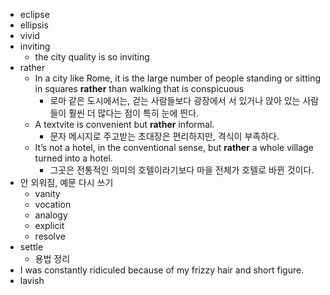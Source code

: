 - eclipse
- ellipsis
- vivid
- inviting
	- the city quality is so inviting
- rather
	- In a city like Rome, it is the large number of people standing or sitting in squares **rather** than walking that is conspicuous
		- 로마 같은 도시에서는, 걷는 사람들보다 광장에서 서 있거나 앉아 있는 사람들이 훨씬 더 많다는 점이 특히 눈에 띈다.
	- A textvite is convenient but **rather** informal.
		- 문자 메시지로 주고받는 초대장은 편리하지만, 격식이 부족하다.
	-  It’s not a hotel, in the conventional sense, but **rather** a whole village turned into a hotel. 
		- 그곳은 전통적인 의미의 호텔이라기보다 마을 전체가 호텔로 바뀐 것이다. 
- 안 외워짐, 예문 다시 쓰기
	- vanity
	- vocation
	- analogy
	- explicit
	- resolve
- settle
	- 용법 정리
- I was constantly ridiculed because of my frizzy hair and short figure. 
- lavish